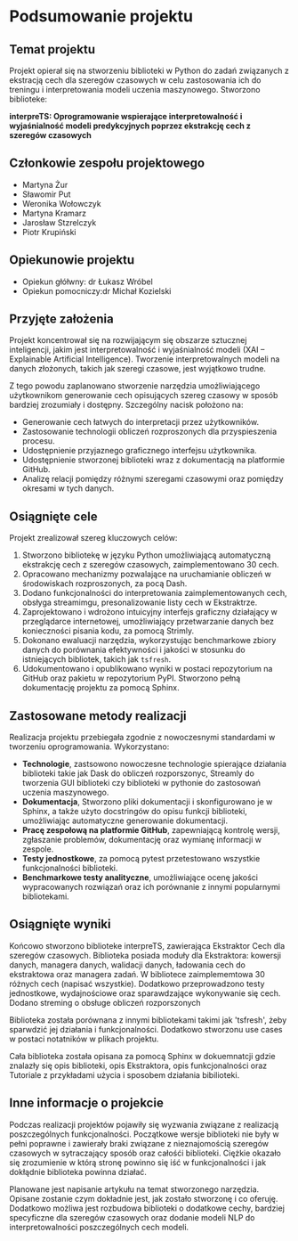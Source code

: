 # Podsumowanie projektu

## Temat projektu
Projekt opierał się na stworzeniu biblioteki w Python do zadań związanych z ekstracją cech dla szeregów czasowych w celu zastosowania ich do treningu i interpretowania modeli uczenia maszynowego. Stworzono biblioteke:

**interpreTS: Oprogramowanie wspierające interpretowalność i wyjaśnialność modeli predykcyjnych poprzez ekstrakcję cech z szeregów czasowych**

## Członkowie zespołu projektowego
- Martyna Żur
- Sławomir Put
- Weronika Wołowczyk
- Martyna Kramarz
- Jarosław Stzrelczyk
- Piotr Krupiński

## Opiekunowie projektu
- Opiekun głółwny: dr Łukasz Wróbel
- Opiekun pomocniczy:dr Michał Kozielski

## Przyjęte założenia
Projekt koncentrował się na rozwijającym się obszarze sztucznej inteligencji, jakim jest interpretowalność i wyjaśnialność modeli (XAI – Explainable Artificial Intelligence). Tworzenie interpretowalnych modeli na danych złożonych, takich jak szeregi czasowe, jest wyjątkowo trudne.  

Z tego powodu zaplanowano stworzenie narzędzia umożliwiającego użytkownikom generowanie cech opisujących szereg czasowy w sposób bardziej zrozumiały i dostępny. Szczególny nacisk położono na:  
- Generowanie cech łatwych do interpretacji przez użytkowników.
- Zastosowanie technologii obliczeń rozproszonych dla przyspieszenia procesu.  
- Udostępnienie przyjaznego graficznego interfejsu użytkownika.
- Udostępnienie stworzonej biblioteki wraz z dokumentacją na platformie GitHub. 
- Analizę relacji pomiędzy różnymi szeregami czasowymi oraz pomiędzy okresami w tych danych.  

## Osiągnięte cele
Projekt zrealizował szereg kluczowych celów:  

1. Stworzono bibliotekę w języku Python umożliwiającą automatyczną ekstrakcję cech z szeregów czasowych, zaimplementowano 30 cech.  
2. Opracowano mechanizmy pozwalające na uruchamianie obliczeń w środowiskach rozproszonych, za pocą Dash.  
3. Dodano funkcjonalności do interpretowania zaimplementowanych cech, obsłyga streamimgu, presonalizowanie listy cech w Ekstraktrze.
4. Zaprojektowano i wdrożono intuicyjny interfejs graficzny działający w przeglądarce internetowej, umożliwiający przetwarzanie danych bez konieczności pisania kodu, za pomocą Strimly.  
5. Dokonano ewaluacji narzędzia, wykorzystując benchmarkowe zbiory danych do porównania efektywności i jakości w stosunku do istniejących bibliotek, takich jak `tsfresh`.  
6. Udokumentowano i opublikowano wyniki w postaci repozytorium na GitHub oraz pakietu w repozytorium PyPI. Stworzono pełną dokumentację projektu za pomocą Sphinx.

## Zastosowane metody realizacji
Realizacja projektu przebiegała zgodnie z nowoczesnymi standardami w tworzeniu oprogramowania. Wykorzystano:  

- **Technologie**,  zastsowono nowoczesne technologie spierające działania biblioteki takie jak Dask do obliczeń rozporszonyc, Streamly do tworzenia GUI biblioteki czy biblioteki w pythonie do zastosowań uczenia maszynowego.
- **Dokumentacja**,  Stworzono pliki dokumentacji i skonfigurowano je w Sphinx, a także użyto docstringów do opisu funkcji biblioteki, umożliwiając automatyczne generowanie dokumentacji.
- **Pracę zespołową na platformie GitHub**, zapewniającą kontrolę wersji, zgłaszanie problemów, dokumentację oraz wymianę informacji w zespole.  
- **Testy jednostkowe**, za pomocą pytest przetestowano wszystkie funkcjonalności biblioteki.
- **Benchmarkowe testy analityczne**, umożliwiające ocenę jakości wypracowanych rozwiązań oraz ich porównanie z innymi popularnymi bibliotekami.  

## Osiągnięte wyniki
Końcowo stworzono biblioteke interpreTS, zawierająca Ekstraktor Cech dla szeregów czasowych. Biblioteka posiada moduły dla Ekstraktora: kowersji danych, managera danych, walidacji danych, ładowania cech do ekstraktowa oraz managera zadań. W bibliotece zaimplememtowa 30 różnych cech (napisać wszystkie). Dodatkowo przeprowadzono testy jednostkowe, wydajnościowe oraz sparawdzające wykonywanie się cech. Dodano streming o obsługe obliczeń rozporszonych

Biblioteka została porównana z innymi bibliotekami takimi jak 'tsfresh', żeby sparwdzić jej działania i funkcjonalności. Dodatkowo stworzonu use cases w postaci notatników w plikach projektu.

Cała biblioteka została opisana za pomocą Sphinx w dokuemnatcji gdzie znalazły się opis biblioteki, opis Ekstraktora, opis funkcjonalności oraz Tutoriale z przykładami użycia i sposobem działania bibilioteki.

## Inne informacje o projekcie
Podczas realizacji projektów pojawiły się wyzwania związane z realizacją poszczególnych funkcjonalności. Początkowe wersje biblioteki nie były w pełni poprawne i zawierały braki związane z nieznajomością szeregów czasowych w sytraczający sposób oraz całośći biblioteki. Ciężkie okazało się zrozumienie w którą stronę powinno się iść w funkcjonalności i jak dokłądnie biblioteka powinna działać.

Planowane jest napisanie artykułu na temat stworzonego narzędzia. Opisane zostanie czym dokładnie jest, jak zostało stworzonę i co oferuję. Dodatkowo możliwa jest rozbudowa biblioteki o dodatkowe cechy, bardziej specyficzne dla szeregów czasowych oraz dodanie modeli NLP do interpretowalności poszczególnych cech modeli.